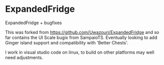# ExpandedFridge
ExpandedFridge + bugfixes

This was forked from https://github.com/Uwazouri/ExpandedFridge and so far contains the UI Scale bugix from SampaioTS. Eventually looking to add Ginger island support and compatibility with 'Better Chests'.

I work in visual studio code on linux, to build on other platforms may well need adjustments.
